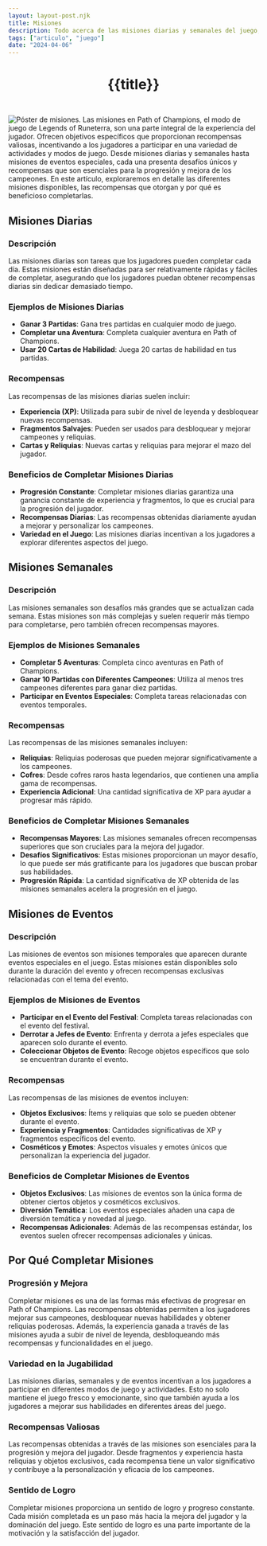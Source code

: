 ```yaml
---
layout: layout-post.njk
title: Misiones
description: Todo acerca de las misiones diarias y semanales del juego, cómo completarlas y así como las misiones de eventos.
tags: ["articulo", "juego"]
date: "2024-04-06"
---
```

# <p style="text-align: center;">**{{title}}**</p>

</br>
<div class="clearfix">
  <img src="/img/misiones-1.jpg" class="col-md-6 float-md-end mb-3 ms-md-3" alt="Póster de misiones.">
Las misiones en Path of Champions, el modo de juego de Legends of Runeterra, son una parte integral de la experiencia del jugador. Ofrecen objetivos específicos que proporcionan recompensas valiosas, incentivando a los jugadores a participar en una variedad de actividades y modos de juego. Desde misiones diarias y semanales hasta misiones de eventos especiales, cada una presenta desafíos únicos y recompensas que son esenciales para la progresión y mejora de los campeones. En este artículo, exploraremos en detalle las diferentes misiones disponibles, las recompensas que otorgan y por qué es beneficioso completarlas.

## Misiones Diarias

### Descripción

Las misiones diarias son tareas que los jugadores pueden completar cada día. Estas misiones están diseñadas para ser relativamente rápidas y fáciles de completar, asegurando que los jugadores puedan obtener recompensas diarias sin dedicar demasiado tiempo.

### Ejemplos de Misiones Diarias

- **Ganar 3 Partidas**: Gana tres partidas en cualquier modo de juego.
- **Completar una Aventura**: Completa cualquier aventura en Path of Champions.
- **Usar 20 Cartas de Habilidad**: Juega 20 cartas de habilidad en tus partidas.

### Recompensas

Las recompensas de las misiones diarias suelen incluir:

- **Experiencia (XP)**: Utilizada para subir de nivel de leyenda y desbloquear nuevas recompensas.
- **Fragmentos Salvajes**: Pueden ser usados para desbloquear y mejorar campeones y reliquias.
- **Cartas y Reliquias**: Nuevas cartas y reliquias para mejorar el mazo del jugador.

### Beneficios de Completar Misiones Diarias

- **Progresión Constante**: Completar misiones diarias garantiza una ganancia constante de experiencia y fragmentos, lo que es crucial para la progresión del jugador.
- **Recompensas Diarias**: Las recompensas obtenidas diariamente ayudan a mejorar y personalizar los campeones.
- **Variedad en el Juego**: Las misiones diarias incentivan a los jugadores a explorar diferentes aspectos del juego.

## Misiones Semanales

### Descripción

Las misiones semanales son desafíos más grandes que se actualizan cada semana. Estas misiones son más complejas y suelen requerir más tiempo para completarse, pero también ofrecen recompensas mayores.

### Ejemplos de Misiones Semanales

- **Completar 5 Aventuras**: Completa cinco aventuras en Path of Champions.
- **Ganar 10 Partidas con Diferentes Campeones**: Utiliza al menos tres campeones diferentes para ganar diez partidas.
- **Participar en Eventos Especiales**: Completa tareas relacionadas con eventos temporales.

### Recompensas

Las recompensas de las misiones semanales incluyen:

- **Reliquias**: Reliquias poderosas que pueden mejorar significativamente a los campeones.
- **Cofres**: Desde cofres raros hasta legendarios, que contienen una amplia gama de recompensas.
- **Experiencia Adicional**: Una cantidad significativa de XP para ayudar a progresar más rápido.

### Beneficios de Completar Misiones Semanales

- **Recompensas Mayores**: Las misiones semanales ofrecen recompensas superiores que son cruciales para la mejora del jugador.
- **Desafíos Significativos**: Estas misiones proporcionan un mayor desafío, lo que puede ser más gratificante para los jugadores que buscan probar sus habilidades.
- **Progresión Rápida**: La cantidad significativa de XP obtenida de las misiones semanales acelera la progresión en el juego.

## Misiones de Eventos

### Descripción

Las misiones de eventos son misiones temporales que aparecen durante eventos especiales en el juego. Estas misiones están disponibles solo durante la duración del evento y ofrecen recompensas exclusivas relacionadas con el tema del evento.

### Ejemplos de Misiones de Eventos

- **Participar en el Evento del Festival**: Completa tareas relacionadas con el evento del festival.
- **Derrotar a Jefes de Evento**: Enfrenta y derrota a jefes especiales que aparecen solo durante el evento.
- **Coleccionar Objetos de Evento**: Recoge objetos específicos que solo se encuentran durante el evento.

### Recompensas

Las recompensas de las misiones de eventos incluyen:

- **Objetos Exclusivos**: Ítems y reliquias que solo se pueden obtener durante el evento.
- **Experiencia y Fragmentos**: Cantidades significativas de XP y fragmentos específicos del evento.
- **Cosméticos y Emotes**: Aspectos visuales y emotes únicos que personalizan la experiencia del jugador.

### Beneficios de Completar Misiones de Eventos

- **Objetos Exclusivos**: Las misiones de eventos son la única forma de obtener ciertos objetos y cosméticos exclusivos.
- **Diversión Temática**: Los eventos especiales añaden una capa de diversión temática y novedad al juego.
- **Recompensas Adicionales**: Además de las recompensas estándar, los eventos suelen ofrecer recompensas adicionales y únicas.

## Por Qué Completar Misiones

### Progresión y Mejora

Completar misiones es una de las formas más efectivas de progresar en Path of Champions. Las recompensas obtenidas permiten a los jugadores mejorar sus campeones, desbloquear nuevas habilidades y obtener reliquias poderosas. Además, la experiencia ganada a través de las misiones ayuda a subir de nivel de leyenda, desbloqueando más recompensas y funcionalidades en el juego.

### Variedad en la Jugabilidad

Las misiones diarias, semanales y de eventos incentivan a los jugadores a participar en diferentes modos de juego y actividades. Esto no solo mantiene el juego fresco y emocionante, sino que también ayuda a los jugadores a mejorar sus habilidades en diferentes áreas del juego.

### Recompensas Valiosas

Las recompensas obtenidas a través de las misiones son esenciales para la progresión y mejora del jugador. Desde fragmentos y experiencia hasta reliquias y objetos exclusivos, cada recompensa tiene un valor significativo y contribuye a la personalización y eficacia de los campeones.

### Sentido de Logro

Completar misiones proporciona un sentido de logro y progreso constante. Cada misión completada es un paso más hacia la mejora del jugador y la dominación del juego. Este sentido de logro es una parte importante de la motivación y la satisfacción del jugador.

</div>